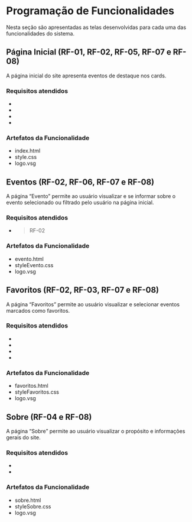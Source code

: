 # Programação de Funcionalidades

Nesta seção são apresentadas as telas desenvolvidas para cada uma das funcionalidades do sistema.

## Página Inicial (RF-01, RF-02, RF-05, RF-07 e RF-08)

A página inicial do site apresenta eventos de destaque nos cards.

### Requisitos atendidos

-
-
-
-

### Artefatos da Funcionalidade

- index.html
- style.css
- logo.vsg

## Eventos (RF-02, RF-06, RF-07 e RF-08)

A página “Evento” permite ao usuário visualizar e se informar sobre o evento selecionado ou filtrado pelo usuário na página inicial.

### Requisitos atendidos

- >RF-02

### Artefatos da Funcionalidade

- evento.html
- styleEvento.css
- logo.vsg

## Favoritos (RF-02, RF-03, RF-07 e RF-08)

A página “Favoritos” permite ao usuário visualizar e selecionar eventos marcados como favoritos.

### Requisitos atendidos

-
-
-
-

### Artefatos da Funcionalidade

- favoritos.html
- styleFavoritos.css
- logo.vsg

## Sobre (RF-04 e RF-08)

A página “Sobre” permite ao usuário visualizar o propósito e informações gerais do site.

### Requisitos atendidos

-
-

### Artefatos da Funcionalidade

- sobre.html
- styleSobre.css
- logo.vsg